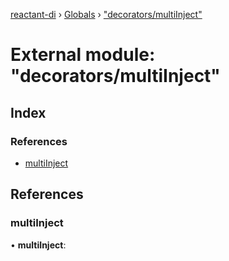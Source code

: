 [reactant-di](../README.md) › [Globals](../globals.md) › ["decorators/multiInject"](_decorators_multiinject_.md)

# External module: "decorators/multiInject"

## Index

### References

* [multiInject](_decorators_multiinject_.md#multiinject)

## References

###  multiInject

• **multiInject**:

